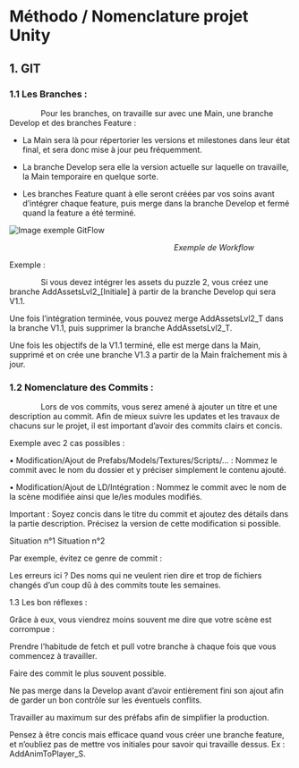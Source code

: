 # Méthodo / Nomenclature projet Unity


## 1. GIT  

### 1.1 Les Branches : 


&emsp;&emsp;&emsp;&emsp;Pour les branches, on travaille sur avec une Main, une branche Develop et des branches Feature : 

- La Main sera là pour répertorier les versions et milestones dans leur état final, et sera donc mise à jour peu fréquemment. 

- La branche Develop sera elle la version actuelle sur laquelle on travaille, la Main temporaire en quelque sorte. 

- Les branches Feature quant à elle seront créées par vos soins avant d’intégrer chaque feature, puis merge dans la branche Develop et fermé quand la feature a été terminé. 

![Image exemple GitFlow](https://cdn.discordapp.com/attachments/747378568572567562/1219671476496633969/Gitflow.png?ex=660c2694&is=65f9b194&hm=71341c2bfb81db36941eac2af060da8d84a38c5e2383d6ffae0b77079f9b1f4b&)


&emsp;&emsp;&emsp;&emsp;&emsp;&emsp;&emsp;&emsp;&emsp;&emsp;&emsp;&emsp;&emsp;&emsp;&emsp;&emsp;&emsp;&emsp;&emsp;&emsp;&emsp;_Exemple de Workflow_

Exemple :                                       	

&emsp;&emsp;&emsp;&emsp;Si vous devez intégrer les assets du puzzle 2, vous créez une branche AddAssetsLvl2_[Initiale] à partir de la branche Develop qui sera V1.1. 

Une fois l’intégration terminée, vous pouvez merge AddAssetsLvl2_T dans la branche V1.1, puis supprimer la branche AddAssetsLvl2_T.

Une fois les objectifs de la V1.1 terminé, elle est merge dans la Main, supprimé et on crée une branche V1.3 a partir de la Main fraîchement mis à jour. 

### 1.2 Nomenclature des Commits : 

&emsp;&emsp;&emsp;&emsp;Lors de vos commits, vous serez amené à ajouter un titre et une description au commit. Afin de mieux suivre les updates et les travaux de chacuns sur le projet, il est important d’avoir des commits clairs et concis. 


Exemple avec 2 cas possibles :

• Modification/Ajout de Prefabs/Models/Textures/Scripts/… : 
Nommez le commit avec le nom du dossier et y préciser simplement le contenu ajouté.

• Modification/Ajout de LD/Intégration : 
Nommez le commit avec le nom de la scène modifiée ainsi que le/les modules modifiés.


Important : Soyez concis dans le titre du commit et ajoutez des détails dans la partie description. Précisez la version de cette modification si possible.

Situation n°1					Situation n°2


Par exemple, évitez ce genre de commit : 



Les erreurs ici ? Des noms qui ne veulent rien dire et trop de fichiers changés d’un coup dû à des commits toute les semaines.






1.3 Les bon réflexes : 

	
Grâce à eux, vous viendrez moins souvent me dire que votre scène est corrompue  : 

Prendre l’habitude de fetch et pull votre branche à chaque fois que vous commencez à travailler.

Faire des commit le plus souvent possible.

Ne pas merge dans la Develop avant d’avoir entièrement fini son ajout afin de garder un bon contrôle sur les éventuels conflits.

Travailler au maximum sur des préfabs afin de simplifier la production.

Pensez à être concis mais efficace quand vous créer une branche feature, et n’oubliez pas de mettre vos initiales pour savoir qui travaille dessus. Ex : AddAnimToPlayer_S.
